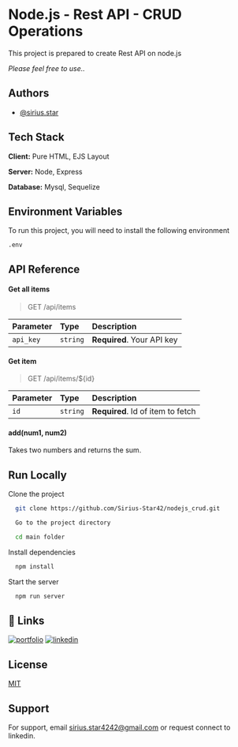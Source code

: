  
# Node.js - Rest API - CRUD Operations

This project is prepared to create Rest API on node.js

*Please feel free to use..*


## Authors

- [@sirius.star](https://www.linkedin.com/in/sirius-star)


## Tech Stack

**Client:** Pure HTML, EJS Layout

**Server:** Node, Express

**Database:** Mysql, Sequelize


## Environment Variables

To run this project, you will need to install the following environment

`.env`


## API Reference

#### Get all items

  > GET /api/items

| Parameter | Type     | Description                |
| :-------- | :------- | :------------------------- |
| `api_key` | `string` | **Required**. Your API key |

#### Get item

 >  GET /api/items/${id}

| Parameter | Type     | Description                       |
| :-------- | :------- | :-------------------------------- |
| `id`      | `string` | **Required**. Id of item to fetch |

#### add(num1, num2)

Takes two numbers and returns the sum.


## Run Locally

Clone the project

```bash
  git clone https://github.com/Sirius-Star42/nodejs_crud.git

  Go to the project directory

  cd main folder
```

Install dependencies

```bash
  npm install
```

Start the server

```bash
  npm run server
```


## 🔗 Links
[![portfolio](https://img.shields.io/badge/my_portfolio-000?style=for-the-badge&logo=ko-fi&logoColor=white)](https://sirius-star42.github.io/Hasan-DALKILIC/)
[![linkedin](https://img.shields.io/badge/linkedin-0A66C2?style=for-the-badge&logo=linkedin&logoColor=white)](https://www.linkedin.com/in/sirius-star)


## License

[MIT](https://choosealicense.com/licenses/mit/)


## Support

For support, email sirius.star4242@gmail.com or request connect to linkedin.
